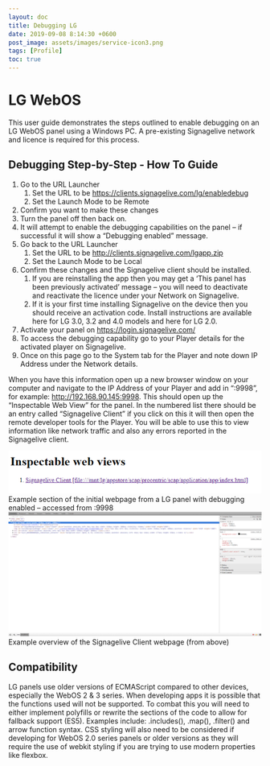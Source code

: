 ```yaml
---
layout: doc
title: Debugging LG
date: 2019-09-08 8:14:30 +0600
post_image: assets/images/service-icon3.png
tags: [Profile]
toc: true
---
```

# LG WebOS

This user guide demonstrates the steps outlined to enable debugging on an LG WebOS panel using a Windows PC. A pre-existing Signagelive network and licence is required for this process.

## Debugging Step-by-Step - How To Guide

1. Go to the URL Launcher
    1. Set the URL to be https://clients.signagelive.com/lg/enabledebug
    2. Set the Launch Mode to be Remote
2. Confirm you want to make these changes
3. Turn the panel off then back on.
4. It will attempt to enable the debugging capabilities on the panel – if successful it will show a “Debugging enabled” message.
5. Go back to the URL Launcher
    1. Set the URL to be http://clients.signagelive.com/lgapp.zip
    2. Set the Launch Mode to be Local
6. Confirm these changes and the Signagelive client should be installed.
    1. If you are reinstalling the app then you may get a ‘This panel has been previously activated’ message – you will need to deactivate and reactivate the licence under your Network on Signagelive.
    2. If it is your first time installing Signagelive on the device then you should receive an activation code. Install instructions are available here for LG 3.0, 3.2 and 4.0 models and here for LG 2.0.
7. Activate your panel on https://login.signagelive.com/ 
8. To access the debugging capability go to your Player details for the activated player on Signagelive.
9. Once on this page go to the System tab for the Player and note down IP Address under the Network details.

When you have this information open up a new browser window on your computer and navigate to the IP Address of your Player and add in “:9998”, for example: http://192.168.90.145:9998. This should open up the “Inspectable Web View” for the panel. In the numbered list there should be an entry called “Signagelive Client” if you click on this it will then open the remote developer tools for the Player. You will be able to use this to view information like network traffic and also any errors reported in the Signagelive client.

<img src="/assets/images/debugging-lg/debugging-lg-2.png">
<br>
Example section of the initial webpage from a LG panel with debugging enabled – accessed from <ip address>:9998

<img src="/assets/images/debugging-lg/debugging-lg-3.png">
<br>
Example overview of the Signagelive Client webpage (from above)

## Compatibility

LG panels use older versions of ECMAScript compared to other devices, especially the WebOS 2 & 3 series. When developing apps it is possible that the functions used will not be supported. To combat this you will need to either implement polyfills or rewrite the sections of the code to allow for fallback support (ES5). Examples include: .includes(), .map(), .filter() and arrow function syntax. CSS styling will also need to be considered if developing for WebOS 2.0 series panels or older versions as they will require the use of webkit styling if you are trying to use modern properties like flexbox.

